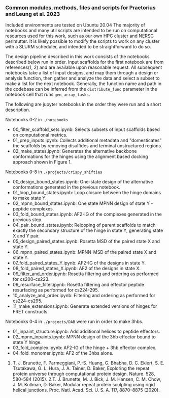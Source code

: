 ### Common modules, methods, files and scripts for Praetorius and Leung et al. 2023

Included environments are tested on Ubuntu 20.04
The majority of notebooks and many util scripts are intended to be run on computational resources used for this work, such as our own HPC cluster and NERSC perlmutter. It is likely possible to modify the scripts to work on any cluster with a SLURM scheduler, and intended to be straightforward to do so.

The design pipeline described in this work consists of the notebooks described below run in order. Input scaffolds for the first notebook are from references(1, 2) and are available upon reasonable request. All subsequent notebooks take a list of input designs, and map them through a design or analysis function, then gather and analyze the data and select a subset to make a list for the next notebook. Generally, the function name and path in the codebase can be inferred from the `distribute_func` parameter in the notebook cell that runs `gen_array_tasks`.

The following are jupyter notebooks in the order they were run and a short description.

Notebooks 0-2 in `./notebooks`
* 00_filter_scaffold_sets.ipynb: Selects subsets of input scaffolds based on computational metrics.
* 01_prep_inputs.ipynb:  Collects additional metadata and "domesticates" the scaffolds  by removing disulfides and terminal unstructured regions. 
* 02_make_states.ipynb: Generates the alternative backbone conformations for the hinges  using the alignment based docking approach shown in Figure 1.

Notebooks 0-8 in `./projects/crispy_shifties`
* 00_design_bound_states.ipynb: One-state design of the alternative conformations generated in the previous notebook. 
* 01_loop_bound_states.ipynb: Loop closure between the hinge domains to make state Y.
* 02_mpnn_bound_states.ipynb: One state MPNN design of state Y -peptide complexes.
* 03_fold_bound_states.ipynb: AF2-IG of the complexes generated in the previous step.
* 04_pair_bound_states.ipynb: Relooping of parent scaffolds to match exactly the secondary structure of the hinge in state Y, generating state X and Y pair.
* 05_design_paired_states.ipynb: Rosetta MSD of the paired state X and state Y.
* 06_mpnn_paired_states.ipynb: MPNN-MSD of the paired state X and state Y.
* 07_fold_paired_states_Y.ipynb: AF2-IG of the designs in state Y.
* 08_fold_paired_states_X.ipynb: AF2 of the designs in state X.
* 09_filter_and_order.ipynb: Rosetta filtering and ordering as performed for cs200-cs223.
* 09_resurface_filter.ipynb: Rosetta filtering and effector peptide resurfacing as performed for cs224-295.
* 10_analyze_and_order.ipynb: Filtering and ordering as performed for cs224-cs295.
* 11_make_extensions.ipynb: Generate extended versions of hinges for FRET constructs. 

Notebooks 0-4 in `./projects/DAB` were run in order to make 3hbs.
* 01_inpaint_structure.ipynb: Add additional helices to peptide effectors.
* 02_mpnn_inpaints.ipynb: MPNN design of the 3hb effector bound to state Y hinge. 
* 03_fold_complex.ipynb: AF2-IG of the hinge + 3hb effector complex. 
* 04_fold_monomer.ipynb: AF2 of the 3hbs alone. 


1. T. J. Brunette, F. Parmeggiani, P.-S. Huang, G. Bhabha, D. C. Ekiert, S. E. Tsutakawa, G. L. Hura, J. A. Tainer, D. Baker, Exploring the repeat protein universe through computational protein design. Nature. 528, 580–584 (2015).
2.T. J. Brunette, M. J. Bick, J. M. Hansen, C. M. Chow, J. M. Kollman, D. Baker, Modular repeat protein sculpting using rigid helical junctions. Proc. Natl. Acad. Sci. U. S. A. 117, 8870–8875 (2020).

